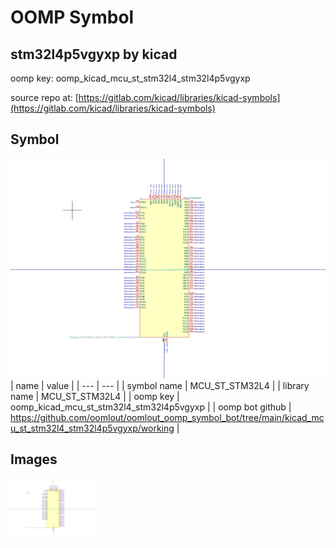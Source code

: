 # OOMP Symbol  
## stm32l4p5vgyxp  by kicad  
  
oomp key: oomp_kicad_mcu_st_stm32l4_stm32l4p5vgyxp  
  
source repo at: [https://gitlab.com/kicad/libraries/kicad-symbols](https://gitlab.com/kicad/libraries/kicad-symbols)  
## Symbol  
  
[![working.png](working_600.png)](working.png)  
| name | value | 
| --- | --- | 
| symbol name | MCU_ST_STM32L4 | 
| library name | MCU_ST_STM32L4 | 
| oomp key | oomp_kicad_mcu_st_stm32l4_stm32l4p5vgyxp | 
| oomp bot github | https://github.com/oomlout/oomlout_oomp_symbol_bot/tree/main/kicad_mcu_st_stm32l4_stm32l4p5vgyxp/working | 
## Images  
  
[![working.png](working_140.png)](working.png)  
